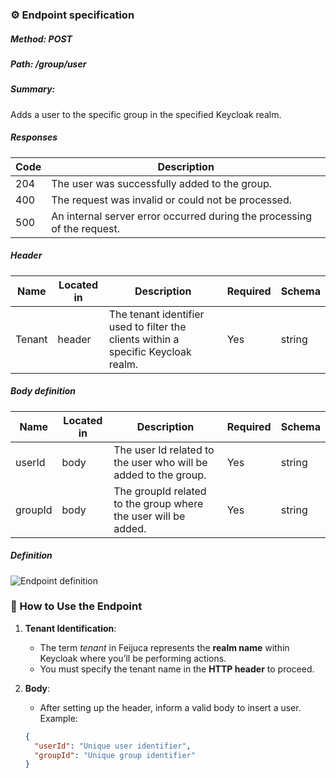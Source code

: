### ⚙️ Endpoint specification  

##### Method: POST
##### Path: /group/user
##### Summary:

Adds a user to the specific group in the specified Keycloak realm.

##### Responses
| Code | Description |
| ---- | ----------- |
| 204 | The user was successfully added to the group. |
| 400 | The request was invalid or could not be processed. |
| 500 | An internal server error occurred during the processing of the request. |
    
##### Header

| Name | Located in | Description | Required | Schema |
| ---- | ---------- | ----------- | -------- | ---- |
| Tenant | header | The tenant identifier used to filter the clients within a specific Keycloak realm. | Yes | string |

##### Body definition

| Name | Located in | Description | Required | Schema |
| ---- | ---------- | ----------- | -------- | ---- |
| userId | body | The user Id related to the user who will be added to the group. | Yes | string |
| groupId | body | The groupId related to the group where the user will be added. | Yes | string |
	
##### Definition
![Endpoint definition](https://res.cloudinary.com/dd7cforjd/image/upload/i0oalcioywksxhbwc1wd.jpg "Endpoint definition")   


### 📝 How to Use the Endpoint

1. **Tenant Identification**:
   - The term *tenant* in Feijuca represents the **realm name** within Keycloak where you’ll be performing actions.
   - You must specify the tenant name in the **HTTP header** to proceed.


2. **Body**:
   - After setting up the header, inform a valid body to insert a user. Example:  

	```json
	{  
	  "userId": "Unique user identifier",
      "groupId": "Unique group identifier"
	}
	
	```
